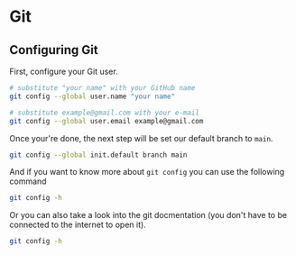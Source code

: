 # Git

## Configuring Git

First, configure your Git user.

```bash
# substitute "your name" with your GitHub name
git config --global user.name "your name"

# substitute example@gmail.com with your e-mail
git config --global user.email example@gmail.com
```

Once your're done, the next step will be set our default branch to `main`.

```bash
git config --global init.default branch main
```

And if you want to know more about `git config` you can use the following command

```bash
git config -h
```

Or you can also take a look into the git docmentation (you don't have to be connected to the internet to open it).

```bash
git config -h
```

